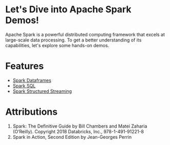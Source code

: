 # Let's Dive into Apache Spark Demos!

Apache Spark is a powerful distributed computing framework that excels at large-scale data processing. To get a better understanding of its capabilities, let's explore some hands-on demos.


# Features

- [Spark Dataframes](01-spark-dataframes.ipynb)
- [Spark SQL](02-spark-sql.ipynb)
- [Spark Structured Streaming](03-spark-structured-streaming.ipynb)


# Attributions

1. Spark: The Definitive Guide by Bill Chambers and Matei Zaharia (O’Reilly). Copyright 2018 Databricks, Inc., 978-1-491-91221-8
2. Spark in Action, Second Edition by Jean-Georges Perrin
